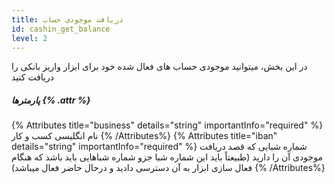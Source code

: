 ```yaml
---
title: دریافت موجودی حساب
id: cashin_get_balance
level: 2
---
```


در این بخش، میتوانید موجودی حساب های فعال شده خود برای ابزار واریز بانکی را دریافت کنید

##### پارمترها {% .attr %}

 {% Attributes title="business" details="string" importantInfo="required" %}
نام انگلیسی کسب و کار
  {% /Attributes%}
 {% Attributes title="iban" details="string" importantInfo="required" %}
  شماره شبایی که قصد دریافت موجودی آن را دارید (طبیعتاً باید این شماره شبا جزو شماره شباهایی باید باشد که هنگام فعال سازی ابزار به آن دسترسی دادید و درحال حاضر فعال میباشد)
  {% /Attributes%}
